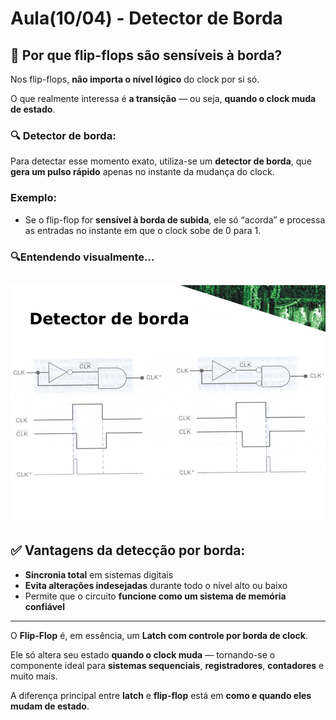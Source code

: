 # **Aula(10/04) - Detector de Borda**

## **🧠 Por que flip-flops são sensíveis à borda?**

Nos flip-flops, **não importa o nível lógico** do clock por si só.

O que realmente interessa é **a transição** — ou seja, **quando o clock muda de estado**.

### **🔍 Detector de borda:**

Para detectar esse momento exato, utiliza-se um **detector de borda**, que **gera um pulso rápido** apenas no instante da mudança do clock.

### **Exemplo:**

- Se o flip-flop for **sensível à borda de subida**, ele só “acorda” e processa as entradas no instante em que o clock sobe de 0 para 1.

### **🔍Entendendo visualmente…**

![Detector de Borda](image.png)
---

## **✅ Vantagens da detecção por borda:**

- **Sincronia total** em sistemas digitais
- **Evita alterações indesejadas** durante todo o nível alto ou baixo
- Permite que o circuito **funcione como um sistema de memória confiável**

---

O **Flip-Flop** é, em essência, um **Latch com controle por borda de clock**.

Ele só altera seu estado **quando o clock muda** — tornando-se o componente ideal para **sistemas sequenciais**, **registradores**, **contadores** e muito mais.

A diferença principal entre **latch** e **flip-flop** está em **como e quando eles mudam de estado**.

